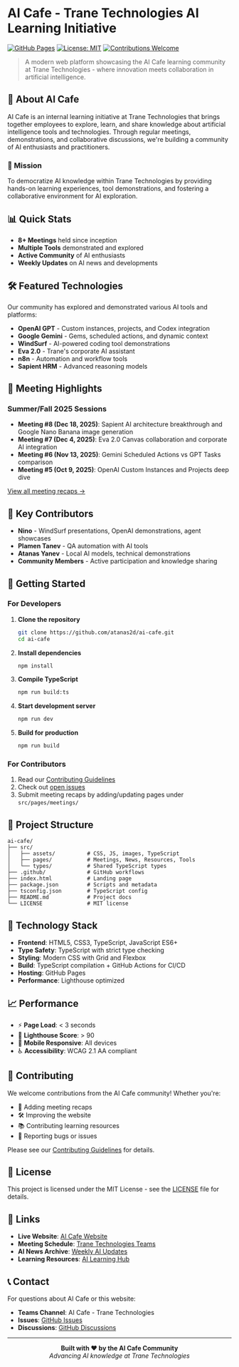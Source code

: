 # AI Cafe - Trane Technologies AI Learning Initiative

[![GitHub Pages](https://img.shields.io/badge/GitHub%20Pages-Live-brightgreen)](https://atanas2d.github.io/ai-cafe)
[![License: MIT](https://img.shields.io/badge/License-MIT-yellow.svg)](./LICENSE)
[![Contributions Welcome](https://img.shields.io/badge/contributions-welcome-brightgreen.svg)](./CONTRIBUTING.md)

> A modern web platform showcasing the AI Cafe learning community at Trane Technologies - where innovation meets collaboration in artificial intelligence.

## 🚀 About AI Cafe

AI Cafe is an internal learning initiative at Trane Technologies that brings together employees to explore, learn, and share knowledge about artificial intelligence tools and technologies. Through regular meetings, demonstrations, and collaborative discussions, we're building a community of AI enthusiasts and practitioners.

### 🎯 Mission
To democratize AI knowledge within Trane Technologies by providing hands-on learning experiences, tool demonstrations, and fostering a collaborative environment for AI exploration.

## 📊 Quick Stats

- **8+ Meetings** held since inception
- **Multiple Tools** demonstrated and explored
- **Active Community** of AI enthusiasts
- **Weekly Updates** on AI news and developments

## 🛠️ Featured Technologies

Our community has explored and demonstrated various AI tools and platforms:

- **OpenAI GPT** - Custom instances, projects, and Codex integration
- **Google Gemini** - Gems, scheduled actions, and dynamic context
- **WindSurf** - AI-powered coding tool demonstrations
- **Eva 2.0** - Trane's corporate AI assistant
- **n8n** - Automation and workflow tools
- **Sapient HRM** - Advanced reasoning models

## 📅 Meeting Highlights

### Summer/Fall 2025 Sessions
- **Meeting #8 (Dec 18, 2025)**: Sapient AI architecture breakthrough and Google Nano Banana image generation
- **Meeting #7 (Dec 4, 2025)**: Eva 2.0 Canvas collaboration and corporate AI integration
- **Meeting #6 (Nov 13, 2025)**: Gemini Scheduled Actions vs GPT Tasks comparison
- **Meeting #5 (Oct 9, 2025)**: OpenAI Custom Instances and Projects deep dive

[View all meeting recaps →](./src/pages/meetings/)

## 🌟 Key Contributors

- **Nino** - WindSurf presentations, OpenAI demonstrations, agent showcases
- **Plamen Tanev** - QA automation with AI tools
- **Atanas Yanev** - Local AI models, technical demonstrations
- **Community Members** - Active participation and knowledge sharing

## 🚀 Getting Started

### For Developers

1. **Clone the repository**
   ```bash
   git clone https://github.com/atanas2d/ai-cafe.git
   cd ai-cafe
   ```

2. **Install dependencies**
   ```bash
   npm install
   ```

3. **Compile TypeScript**
   ```bash
   npm run build:ts
   ```

4. **Start development server**
   ```bash
   npm run dev
   ```

5. **Build for production**
   ```bash
   npm run build
   ```

### For Contributors

1. Read our [Contributing Guidelines](./CONTRIBUTING.md)
2. Check out [open issues](https://github.com/atanas2d/ai-cafe/issues)
3. Submit meeting recaps by adding/updating pages under `src/pages/meetings/`

## 📁 Project Structure

```
ai-cafe/
├── src/
│   ├── assets/          # CSS, JS, images, TypeScript
│   ├── pages/           # Meetings, News, Resources, Tools
│   └── types/           # Shared TypeScript types
├── .github/             # GitHub workflows
├── index.html           # Landing page
├── package.json         # Scripts and metadata
├── tsconfig.json        # TypeScript config
├── README.md            # Project docs
└── LICENSE              # MIT license
```

## 🔧 Technology Stack

- **Frontend**: HTML5, CSS3, TypeScript, JavaScript ES6+
- **Type Safety**: TypeScript with strict type checking
- **Styling**: Modern CSS with Grid and Flexbox
- **Build**: TypeScript compilation + GitHub Actions for CI/CD
- **Hosting**: GitHub Pages
- **Performance**: Lighthouse optimized

## 📈 Performance

- ⚡ **Page Load**: < 3 seconds
- 🎯 **Lighthouse Score**: > 90
- 📱 **Mobile Responsive**: All devices
- ♿ **Accessibility**: WCAG 2.1 AA compliant

## 🤝 Contributing

We welcome contributions from the AI Cafe community! Whether you're:

- 📝 Adding meeting recaps
- 🛠️ Improving the website
- 📚 Contributing learning resources
- 🐛 Reporting bugs or issues

Please see our [Contributing Guidelines](./CONTRIBUTING.md) for details.

## 📄 License

This project is licensed under the MIT License - see the [LICENSE](./LICENSE) file for details.

## 🔗 Links

- **Live Website**: [AI Cafe Website](https://atanas2d.github.io/ai-cafe)
- **Meeting Schedule**: [Trane Technologies Teams](https://teams.microsoft.com)
- **AI News Archive**: [Weekly AI Updates](./src/pages/news/)
- **Learning Resources**: [AI Learning Hub](./src/pages/resources/)

## 📞 Contact

For questions about AI Cafe or this website:

- **Teams Channel**: AI Cafe - Trane Technologies
- **Issues**: [GitHub Issues](https://github.com/atanas2d/ai-cafe/issues)
- **Discussions**: [GitHub Discussions](https://github.com/atanas2d/ai-cafe/discussions)

---

<div align="center">
  <strong>Built with ❤️ by the AI Cafe Community</strong><br>
  <em>Advancing AI knowledge at Trane Technologies</em>
</div>
